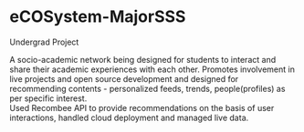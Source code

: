 # eCOSystem-MajorSSS
Undergrad Project

A socio-academic network being designed for students to interact and share their academic experiences with each other. Promotes involvement in live projects and open source development and designed for recommending contents - personalized feeds, trends, people(profiles) as per specific interest.
<br>
Used Recombee API to provide recommendations on the basis of user interactions, handled cloud deployment and managed live data.
